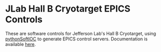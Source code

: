 JLab Hall B Cryotarget EPICS Controls
=====================================

These are software controls for Jefferson Lab's Hall B Cryotarget, using [pythonSoftIOC](https://github.com/dls-controls/pythonSoftIOC) to generate EPICS control servers. Documentation is available [here](https://userweb.jlab.org/~jmaxwell/btarg/docs/).
